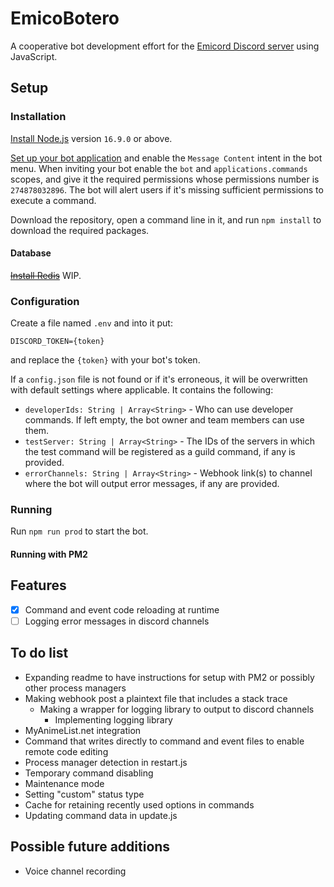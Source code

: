 # EmicoBotero
A cooperative bot development effort for the [Emicord Discord server](https://discord.gg/Eh3Rw6sESd) using JavaScript.

## Setup
### Installation
[Install Node.js](https://nodejs.org/) version `16.9.0` or above.

[Set up your bot application](https://discord.com/developers/docs/getting-started#creating-an-app) and enable the `Message Content` intent in the bot menu. When inviting your bot enable the `bot` and `applications.commands` scopes, and give it the required permissions whose permissions number is `274878032896`. The bot will alert users if it's missing sufficient permissions to execute a command.

Download the repository, open a command line in it, and run `npm install` to download the required packages.

#### Database
~~[Install Redis](https://redis.io/docs/getting-started/)~~ WIP.

### Configuration
Create a file named `.env` and into it put:
```
DISCORD_TOKEN={token}
```
and replace the `{token}` with your bot's token.

If a `config.json` file is not found or if it's erroneous, it will be overwritten with default settings where applicable. It contains the following:
- `developerIds: String | Array<String>` - Who can use developer commands. If left empty, the bot owner and team members can use them.
- `testServer: String | Array<String>` - The IDs of the servers in which the test command will be registered as a guild command, if any is provided.
- `errorChannels: String | Array<String>` - Webhook link(s) to channel where the bot will output error messages, if any are provided.

### Running
Run `npm run prod` to start the bot.

#### Running with PM2

## Features
- [x] Command and event code reloading at runtime
- [ ] Logging error messages in discord channels

## To do list
- Expanding readme to have instructions for setup with PM2 or possibly other process managers
- Making webhook post a plaintext file that includes a stack trace
    - Making a wrapper for logging library to output to discord channels
        - Implementing logging library
- MyAnimeList.net integration
- Command that writes directly to command and event files to enable remote code editing
- Process manager detection in restart.js
- Temporary command disabling
- Maintenance mode
- Setting "custom" status type
- Cache for retaining recently used options in commands
- Updating command data in update.js

## Possible future additions
- Voice channel recording